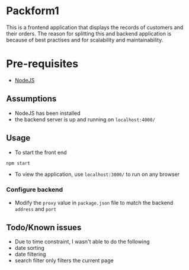 # Packform1

This is a frontend application that displays the records of customers and their orders.
The reason for splitting this and backend application is because of best practises and for scalability and maintainability.

# Pre-requisites

- [NodeJS](https://nodejs.org/en/)

## Assumptions

- NodeJS has been installed
- the backend server is up and running on `localhost:4000/`

## Usage

- To start the front end

```bash
npm start
```

- To view the application, use `localhost:3000/` to run on any browser

### Configure backend

- Modify the `proxy` value in `package.json` file to match the backend `address` and `port`

## Todo/Known issues

- Due to time constraint, I wasn't able to do the following
- date sorting
- date filtering
- search filter only filters the current page
